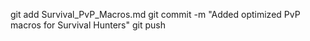 git add Survival_PvP_Macros.md
git commit -m "Added optimized PvP macros for Survival Hunters"
git push
